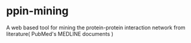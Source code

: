 # ppin-mining
A web based tool for mining the protein-protein interaction network from literature( PubMed's MEDLINE documents )
